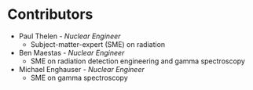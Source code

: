# Contributors

- Paul Thelen - *Nuclear Engineer*
    - Subject-matter-expert (SME) on radiation
- Ben Maestas - *Nuclear Engineer*
    - SME on radiation detection engineering and gamma spectroscopy
- Michael Enghauser - *Nuclear Engineer*
    - SME on gamma spectroscopy
